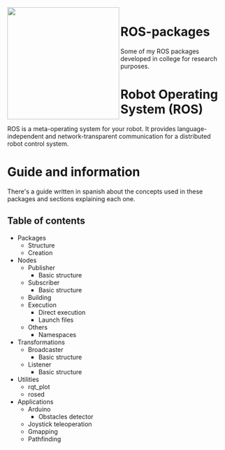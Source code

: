 <img align="left" src="https://upload.wikimedia.org/wikipedia/commons/thumb/1/15/Robot_Operating_System_logo.svg/1200px-Robot_Operating_System_logo.svg.png" width="256px">

# ROS-packages
Some of my ROS packages developed in college for research purposes.

# Robot Operating System (ROS)
ROS is a meta-operating system for your robot.  It provides
language-independent and network-transparent communication for a
distributed robot control system.

# Guide and information
There's a guide written in spanish about the concepts used in these packages and sections explaining each one.
## Table of contents
- Packages
  - Structure
  - Creation
- Nodes
  - Publisher
    - Basic structure
  - Subscriber
    - Basic structure
  - Building
  - Execution
    - Direct execution
    - Launch files
  - Others
    - Namespaces
- Transformations
  - Broadcaster
    - Basic structure
  - Listener
    - Basic structure
- Utilities
  - rqt_plot
  - rosed
- Applications
  - Arduino
    - Obstacles detector
  - Joystick teleoperation
  - Gmapping
  - Pathfinding
